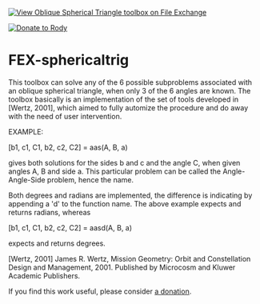 [![View Oblique Spherical Triangle toolbox on File Exchange](https://www.mathworks.com/matlabcentral/images/matlab-file-exchange.svg)](https://www.mathworks.com/matlabcentral/fileexchange/23075-oblique-spherical-triangle-toolbox)

[![Donate to Rody](https://i.stack.imgur.com/bneea.png)](https://www.paypal.com/cgi-bin/webscr?cmd=_s-xclick&hosted_button_id=4M7RMVNMKAXXQ&source=url)

# FEX-sphericaltrig

This toolbox can solve any of the 6 possible subproblems associated with an oblique spherical triangle, when only 3 of the 6 angles are known.
The toolbox basically is an implementation of the set of tools developed in [Wertz, 2001], which aimed to fully automize the procedure and do away with the need of user intervention.

EXAMPLE:

[b1, c1, C1, b2, c2, C2] = aas(A, B, a)

gives both solutions for the sides b and c and the angle C, when given angles A, B and side a. This particular problem can be called the Angle-Angle-Side problem, hence the name.

Both degrees and radians are implemented, the difference is indicating by appending a 'd' to the function name. The above example expects and returns radians, whereas

[b1, c1, C1, b2, c2, C2] = aasd(A, B, a)

expects and returns degrees.

[Wertz, 2001]
James R. Wertz, Mission Geometry: Orbit and Constellation Design and Management, 2001. Published by Microcosm and Kluwer Academic Publishers.

If you find this work useful, please consider [a donation](https://www.paypal.com/cgi-bin/webscr?cmd=_s-xclick&hosted_button_id=4M7RMVNMKAXXQ&source=url).
